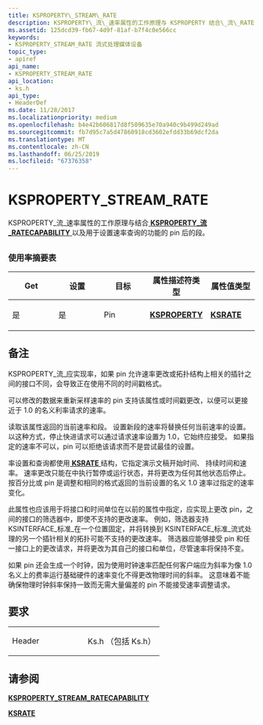 ```yaml
---
title: KSPROPERTY\_STREAM\_RATE
description: KSPROPERTY\_流\_速率属性的工作原理与 KSPROPERTY 结合\_流\_RATECAPABILITY 以及用于查询的功能的 pin 后设置段的速率。
ms.assetid: 125dcd39-fb67-4d9f-81af-b7f4c0e566cc
keywords:
- KSPROPERTY_STREAM_RATE 流式处理媒体设备
topic_type:
- apiref
api_name:
- KSPROPERTY_STREAM_RATE
api_location:
- ks.h
api_type:
- HeaderDef
ms.date: 11/28/2017
ms.localizationpriority: medium
ms.openlocfilehash: b4e42b606817d8f509635e70a940c9b499d249ad
ms.sourcegitcommit: fb7d95c7a5d47860918cd3602efdd33b69dcf2da
ms.translationtype: MT
ms.contentlocale: zh-CN
ms.lasthandoff: 06/25/2019
ms.locfileid: "67376358"
---
```

# <a name="kspropertystreamrate"></a>KSPROPERTY\_STREAM\_RATE


KSPROPERTY\_流\_速率属性的工作原理与结合[ **KSPROPERTY\_流\_RATECAPABILITY** ](ksproperty-stream-ratecapability.md)以及用于设置速率查询的功能的 pin 后的段。

## <span id="ddk_ksproperty_stream_rate_ks"></span><span id="DDK_KSPROPERTY_STREAM_RATE_KS"></span>


### <a name="usage-summary-table"></a>使用率摘要表

<table>
<colgroup>
<col width="20%" />
<col width="20%" />
<col width="20%" />
<col width="20%" />
<col width="20%" />
</colgroup>
<thead>
<tr class="header">
<th>Get</th>
<th>设置</th>
<th>目标</th>
<th>属性描述符类型</th>
<th>属性值类型</th>
</tr>
</thead>
<tbody>
<tr class="odd">
<td><p>是</p></td>
<td><p>是</p></td>
<td><p>Pin</p></td>
<td><p><a href="https://docs.microsoft.com/windows-hardware/drivers/ddi/content/ks/ns-ks-ksidentifier" data-raw-source="[&lt;strong&gt;KSPROPERTY&lt;/strong&gt;](https://docs.microsoft.com/windows-hardware/drivers/ddi/content/ks/ns-ks-ksidentifier)"><strong>KSPROPERTY</strong></a></p></td>
<td><p><a href="https://docs.microsoft.com/windows-hardware/drivers/ddi/content/ks/ns-ks-ksrate" data-raw-source="[&lt;strong&gt;KSRATE&lt;/strong&gt;](https://docs.microsoft.com/windows-hardware/drivers/ddi/content/ks/ns-ks-ksrate)"><strong>KSRATE</strong></a></p></td>
</tr>
</tbody>
</table>

 

<a name="remarks"></a>备注
-------

KSPROPERTY\_流\_应实现率，如果 pin 允许速率更改或拓扑结构上相关的插针之间的接口不同，会导致正在使用不同的时间戳格式。

可以修改的数据来重新采样速率的 pin 支持该属性或时间戳更改，以便可以更接近于 1.0 的名义利率请求的速率。

读取该属性返回的当前速率和段。 设置新段的速率将替换任何当前速率的设置。 以这种方式，停止快进请求可以通过请求速率设置为 1.0，它始终应接受。 如果指定的速率不可以，pin 可以拒绝该请求而不是尝试最佳的设置。

率设置和查询都使用[ **KSRATE** ](https://docs.microsoft.com/windows-hardware/drivers/ddi/content/ks/ns-ks-ksrate)结构，它指定演示文稿开始时间、 持续时间和速率。 速率更改只能在中执行暂停或运行状态，并将更改为任何其他状态后停止。 按百分比或 pin 是调整和相同的格式返回的当前设置的名义 1.0 速率过指定的速率变化。

此属性也应该用于将接口和时间单位在以前的属性中指定，应实现上更改 pin，之间的接口的筛选器中，即使不支持的更改速率。 例如，筛选器支持 KSINTERFACE\_标准\_在一个位置固定，并将转换到 KSINTERFACE\_标准\_流式处理的另一个插针相关的拓扑可能不支持的更改速率。 筛选器应能够接受 pin 和任一接口上的更改请求，并将更改为其自己的接口和单位，尽管速率将保持不变。

如果 pin 还会生成一个时钟，因为使用时钟速率匹配任何客户端应为斜率为像 1.0 名义上的费率运行基础硬件的速率变化不得更改物理时间的斜率。 这意味着不能确保物理时钟斜率保持一致而无需大量偏差的 pin 不能接受速率调整请求。

<a name="requirements"></a>要求
------------

<table>
<colgroup>
<col width="50%" />
<col width="50%" />
</colgroup>
<tbody>
<tr class="odd">
<td><p>Header</p></td>
<td>Ks.h （包括 Ks.h）</td>
</tr>
</tbody>
</table>

## <a name="see-also"></a>请参阅


[**KSPROPERTY\_STREAM\_RATECAPABILITY**](ksproperty-stream-ratecapability.md)

[**KSRATE**](https://docs.microsoft.com/windows-hardware/drivers/ddi/content/ks/ns-ks-ksrate)

 

 






